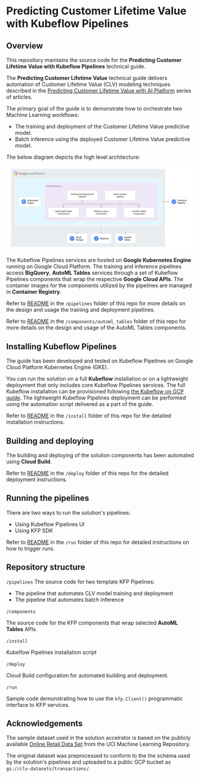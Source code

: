 # Predicting Customer Lifetime Value with Kubeflow Pipelines

## Overview

This repository maintains the source code for the **Predicting Customer Lifetime Value with Kubeflow Pipelines** technical guide.

The **Predicting Customer Lifetime Value** technical guide  delivers automation of Customer Lifetime Value (CLV) modeling techniques described in the [Predicting Customer Lifetime Value with AI Platform](https://cloud.google.com/solutions/machine-learning/clv-prediction-with-offline-training-intro) series of articles.

The primary goal of the guide is to demonstrate how to orchestrate two Machine Learning workflows:
- The training and deployment of the Customer Lifetime Value predictive model.
- Batch inference using the deployed Customer Lifetime Value predictive model.

The below diagram depicts the high level architecture:

![KFP Runtime](./images/arch-final.png)


The Kubeflow Pipelines services are hosted on **Google Kubernetes Engine** running on Google Cloud Platform. The training and inference pipelines access **BigQuery**,  **AutoML Tables** services through a set of Kubeflow Pipelines components that wrap the respective **Google Cloud APIs**. The container images for the components utilized by the pipelines are managed in **Container Registry**.

Refer to [README](./pipelines/README.md) in the `/pipelines` folder of this repo for more details on the design and usage the training and deployment pipelines.

Refer to [README](./components/automl_tables/README.md) in the `/components/automl_tables` folder of this repo for more details on the design and usage of the AutoML Tables components.


## Installing Kubeflow Pipelines

The guide has been developed and tested on Kubeflow Pipelines on Google Cloud Platform Kubernetes Engine (GKE). 

You can run the solution on a full **Kubeflow** installation  or on a lightweight deployment that only includes core Kubeflow Pipelines services. The full Kubeflow installation can be provisioned following [the Kubeflow on GCP guide](https://www.kubeflow.org/docs/gke/deploy/). The lightweight Kubeflow Pipelines deployment can be performed using the automation script delivered as a part of the guide.

Refer to [README](./install/README.md) in the `/install` folder of this repo for the detailed installation instructions.

## Building and deploying 

The building and deploying of the solution components has been automated using **Cloud Build**. 

Refer to [README](./deploy/README.md) in the `/deploy` folder of this repo for the detailed deployment instructions.

## Running the pipelines

There are two ways to run the solution's pipelines:
- Using Kubeflow Pipelines UI
- Using KFP SDK

Refer to [README](./run/README.md) in the `/run` folder of this repo for detailed instructions on how to trigger runs.

## Repository structure

`/pipelines`
The source code for two template KFP Pipelines:
- The pipeline that automates CLV model training and deployment
- The pipeline that automates batch inference 


`/components`

The source code for the KFP components that wrap selected **AutoML Tables** APIs.

`/install`

Kubeflow Pipelines  installation script

`/deploy`

Cloud Build configuration for automated building and deployment.

`/run`

Sample code demonstrating how to use the `kfp.Client()` programmatic interface to KFP services.



## Acknowledgements

The sample dataset used in the solution accelrator is based on the publicly available [Online Retail Data Set](http://archive.ics.uci.edu/ml/datasets/Online+Retail) from the UCI Machine Learning Repository. 

The original dataset was preprocessed to conform to the the schema used by the solution's pipelines and uploaded to a public GCP bucket as `gs://clv-datasets/transactions/`. 



